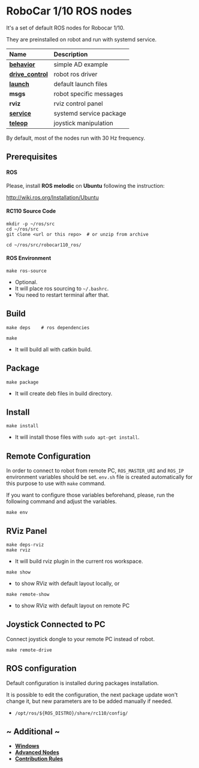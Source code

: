 # RoboCar 1/10 ROS nodes

It's a set of default ROS nodes for Robocar 1/10.

They are preinstalled on robot and run with systemd service.

| Name                                               | Description             |
|:------------------                                 |:------------------------|
| [**behavior**](rc110_behavior/README.md)           | simple AD example       |
| [**drive_control**](rc110_drive_control/README.md) | robot ros driver        |
| [**launch**](rc110_launch/README.md)               | default launch files    |
| **msgs**                                           | robot specific messages |
| **rviz**                                           | rviz control panel      |
| [**service**](rc110_service/README.md)             | systemd service package |
| [**teleop**](rc110_teleop/README.md)               | joystick manipulation   |

By default, most of the nodes run with 30 Hz frequency.

## Prerequisites
#### ROS

Please, install **ROS melodic** on **Ubuntu** following the instruction:

http://wiki.ros.org/Installation/Ubuntu

#### RC110 Source Code

```
mkdir -p ~/ros/src
cd ~/ros/src
git clone <url or this repo>  # or unzip from archive

cd ~/ros/src/robocar110_ros/
```

#### ROS Environment

```
make ros-source
```
* Optional.
* It will place ros sourcing to `~/.bashrc`.
* You need to restart terminal after that.

## Build

```
make deps    # ros dependencies

make
```
* It will build all with catkin build.

## Package

```
make package
```
* It will create deb files in build directory.

## Install

```
make install
```
* It will install those files with `sudo apt-get install`.

## Remote Configuration

In order to connect to robot from remote PC, `ROS_MASTER_URI` and `ROS_IP` environment variables should be set. `env.sh` file is created automatically for this purpose to use with `make` command.

If you want to configure those variables beforehand, please, run the following command and adjust the variables.
```
make env
```

## RViz Panel

```
make deps-rviz
make rviz
```
* It will build rviz plugin in the current ros workspace.

```
make show
```
* to show RViz with default layout locally, or

```
make remote-show
```
* to show RViz with default layout on remote PC

## Joystick Connected to PC

Connect joystick dongle to your remote PC instead of robot.
```
make remote-drive
```

## ROS configuration

Default configuration is installed during packages installation.

It is possible to edit the configuration, the next package update won't change it, but new parameters are to be added manually if needed.

* `/opt/ros/${ROS_DISTRO}/share/rc110/config/`

## ~ Additional ~

* [**Windows**](docs/Windows.md)
* [**Advanced Nodes**](advanced/README.md)
* [**Contribution Rules**](docs/Contribution.md)